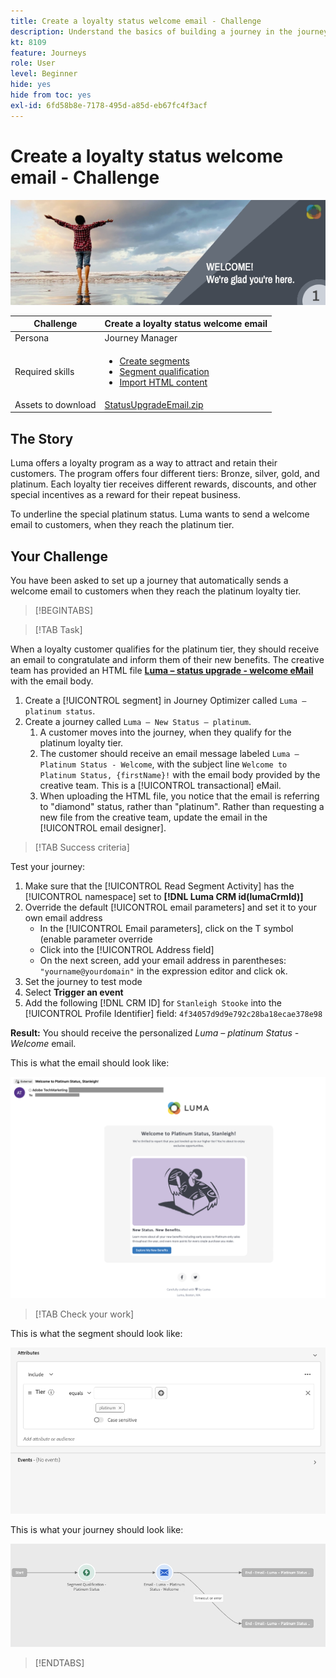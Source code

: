 ```yaml
---
title: Create a loyalty status welcome email - Challenge
description: Understand the basics of building a journey in the journey canvas.
kt: 8109
feature: Journeys
role: User
level: Beginner
hide: yes
hide from toc: yes
exl-id: 6fd58b8e-7178-495d-a85d-eb67fc4f3acf
---
```

# Create a loyalty status welcome email - Challenge

![Loyalty status welcome email - Challenge Banner](/help/challenges/assets/email-assets/luma-transactional-onboarding-1.png)

|Challenge|Create a loyalty status welcome email|
|---|---|
|Persona|Journey Manager|
|Required skills|<ul><li>[Create segments](https://experienceleague.adobe.com/docs/journey-optimizer-learn/tutorials/profiles-segments-subscriptions/create-segments.html)</li> <li>[Segment qualification](https://experienceleague.adobe.com/docs/journey-optimizer-learn/tutorials/create-journeys/use-case-read-segment-qualification.html)</li><li>[Import HTML content](https://experienceleague.adobe.com/docs/journey-optimizer-learn/tutorials/create-messages/create-emails/import-and-author-html-email-content.html)</li></ul>|
|Assets to download|[StatusUpgradeEmail.zip](/help/challenges/assets/email-assets/StatusUpgradeEmail.zip)|

## The Story

Luma offers a loyalty program as a way to attract and retain their customers. The program offers four different tiers: Bronze, silver, gold, and platinum. Each loyalty tier receives different rewards, discounts, and other special incentives as a reward for their repeat business.

To underline the special platinum status. Luma wants to send a welcome email to customers, when they reach the platinum tier.

## Your Challenge

You have been asked to set up a journey that automatically sends a welcome email to customers when they reach the platinum loyalty tier.

>[!BEGINTABS]

>[!TAB Task]

When a loyalty customer qualifies for the platinum tier, they should receive an email to congratulate and inform them of their new benefits. The creative team has provided an HTML file **[Luma – status upgrade - welcome eMail](/help/challenges/assets/email-assets/StatusUpgradeEmail.zip)** with the email body.

1.   Create a [!UICONTROL segment] in Journey Optimizer called `Luma – platinum status`.
2.   Create a journey called `Luma – New Status – platinum`. 
     1. A customer moves into the journey, when they qualify for the platinum loyalty tier. 
     2. The customer should receive an email message labeled `Luma – Platinum Status - Welcome`, with the subject line `Welcome to Platinum Status, {firstName}!` with the email body provided by the creative team. This is a [!UICONTROL transactional] eMail.
     3. When uploading the HTML file, you notice that the email is referring to "diamond" status, rather than "platinum". Rather than requesting a new file from the creative team, update the email in the [!UICONTROL email designer].

>[!TAB Success criteria]

Test your journey: 

1.  Make sure that the [!UICONTROL Read Segment Activity] has the [!UICONTROL namespace] set to **[!DNL Luma CRM id(lumaCrmId)]**
2.  Override the default [!UICONTROL email parameters] and set it to your own email address 
       * In the [!UICONTROL Email parameters], click on the T symbol (enable parameter override
       * Click into the [!UICONTROL Address field]
       * On the next screen, add your email address in parentheses: `"yourname@yourdomain"` in the expression editor and click ok.
3.  Set the journey to test mode 
4.  Select **Trigger an event** 
5.  Add the following [!DNL CRM ID] for `Stanleigh Stooke` into the [!UICONTROL Profile Identifier] field: `4f34057d9d9e792c28ba18ecae378e98`

**Result:** You should receive the personalized *Luma – platinum Status - Welcome* email. 

This is what the email should look like:

![Luma – status upgrade - welcome eMail](/help/challenges/assets/status-upgrade-welcome-email.png)

>[!TAB Check your work]

This is what the segment should look like: 

![Luma - platinum status- segment](/help/challenges/assets/c3-segment.png)

This is what your journey should look like: 

![platinum-status-upgrade-journey](/help/challenges/assets/journey-luma-status-upgrade.png)

>[!ENDTABS]
